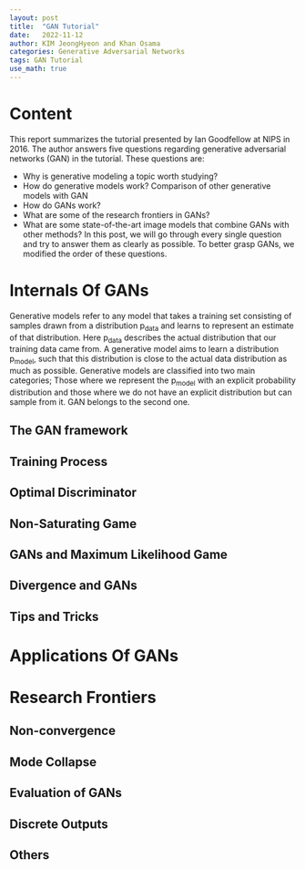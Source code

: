 ```yaml
---
layout: post
title:  "GAN Tutorial"
date:   2022-11-12
author: KIM JeongHyeon and Khan Osama
categories: Generative Adversarial Networks
tags: GAN Tutorial
use_math: true
---
```


# Content
This report summarizes the tutorial presented by Ian Goodfellow at NIPS in 2016. The author answers five questions regarding generative adversarial networks (GAN) in the tutorial. These questions are:
- Why is generative modeling a topic worth studying?
- How do generative models work? Comparison of other generative models with GAN
- How do GANs work?
- What are some of the research frontiers in GANs?
- What are some state-of-the-art image models that combine GANs with other methods?
In this post, we will go through every single question and try to answer them as clearly as possible. To better grasp GANs, we modified the order of these questions.


# Internals Of GANs

Generative models refer to any model that takes a training set consisting of samples drawn from a distribution p<sub>data</sub> and learns to represent an estimate of that distribution. Here p<sub>data</sub> describes the actual distribution that our training data came from. A generative model aims to learn a distribution p<sub>model</sub>, such that this distribution is close to the actual data distribution as much as possible. Generative models are classified into two main categories; Those where we represent the p<sub>model</sub> with an explicit probability distribution and those where we do not have an explicit distribution but can sample from it. GAN belongs to the second one. 

## The GAN framework

## Training Process

## Optimal Discriminator 

## Non-Saturating Game

## GANs and Maximum Likelihood Game

## Divergence and GANs

## Tips and Tricks

# Applications Of GANs

# Research Frontiers

## Non-convergence

## Mode Collapse

## Evaluation of GANs

## Discrete Outputs

## Others




